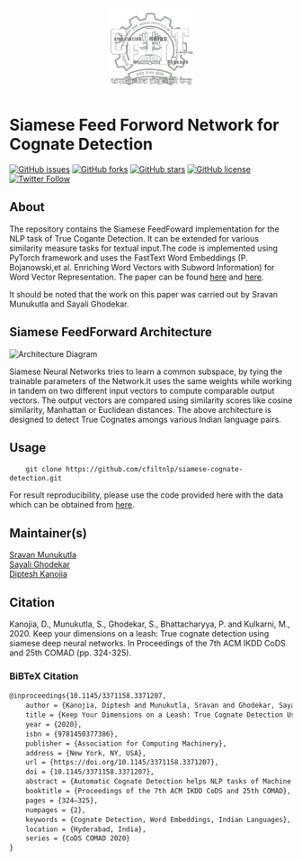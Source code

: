 <p align="center"><img src="cfilt-dark-vec.png" alt="Computation for Indian Language Technology Logo" width="150" height="150"/></p>

# Siamese Feed Forword Network for Cognate Detection

[![GitHub issues](https://img.shields.io/github/issues/cfiltnlp/siamese-cognate-detection?style=flat-square)](https://github.com/cfiltnlp/siamese-cognate-detection/issues)
[![GitHub forks](https://img.shields.io/github/forks/cfiltnlp/siamese-cognate-detection?style=flat-square)](https://github.com/cfiltnlp/siamese-cognate-detection/network)
[![GitHub stars](https://img.shields.io/github/stars/cfiltnlp/siamese-cognate-detection?style=flat-square)](https://github.com/cfiltnlp/siamese-cognate-detection/stargazers)
[![GitHub license](https://img.shields.io/badge/license-CC--BY--NC--SA--4.0-orange)](https://github.com/cfiltnlp/siamese-cognate-detection/blob/main/LICENSE)
[![Twitter Follow](https://img.shields.io/twitter/follow/cfiltnlp?color=1DA1F2&logo=twitter&style=flat-square)](https://twitter.com/cfiltnlp)

## About 

The repository contains the Siamese FeedFoward implementation for the NLP task of True Cogante Detection. It can be extended for various similarity measure tasks for textual input.The code is implemented using PyTorch framework and uses the FastText Word Embeddings (P. Bojanowski,et al. Enriching Word Vectors with Subword Information) for Word Vector Representation. The paper can be found [here](http://dipteshkanojia.github.io/publication/cods-2020-cognate/) and [here](https://dl.acm.org/doi/10.1145/3371158.3371207).

It should be noted that the work on this paper was carried out by Sravan Munukutla and Sayali Ghodekar. 

## Siamese FeedForward Architecture

![Architecture Diagram](Siamese.png)

Siamese Neural Networks tries to learn a common subspace, by tying the trainable parameters of the Network.It uses the same weights while working in tandem on two different input vectors to compute comparable output vectors. The output vectors are compared using similarity scores like cosine similarity, Manhattan or Euclidean distances. The above architecture is designed to detect True Cognates amongs various Indian language pairs. 

## Usage

```code
    git clone https://github.com/cfiltnlp/siamese-cognate-detection.git
```

For result reproducibility, please use the code provided here with the data which can be obtained from [here](https://github.com/cfiltnlp/challengeCognateFF).

## Maintainer(s)

[Sravan Munukutla](https://www.linkedin.com/in/sai-sravan-munukutla/)<br/>
[Sayali Ghodekar](https://sayalighodekar.github.io/)<br/>
[Diptesh Kanojia](https://dipteshkanojia.github.io)<br/>

## Citation

Kanojia, D., Munukutla, S., Ghodekar, S., Bhattacharyya, P. and Kulkarni, M., 2020. Keep your dimensions on a leash: True cognate detection using siamese deep neural networks. In Proceedings of the 7th ACM IKDD CoDS and 25th COMAD (pp. 324-325).

### BiBTeX Citation

```latex
@inproceedings{10.1145/3371158.3371207,
    author = {Kanojia, Diptesh and Munukutla, Sravan and Ghodekar, Sayali and Bhattacharyya, Pushpak and Kulkarni, Malhar},
    title = {Keep Your Dimensions on a Leash: True Cognate Detection Using Siamese Deep Neural Networks},
    year = {2020},
    isbn = {9781450377386},
    publisher = {Association for Computing Machinery},
    address = {New York, NY, USA},
    url = {https://doi.org/10.1145/3371158.3371207},
    doi = {10.1145/3371158.3371207},
    abstract = {Automatic Cognate Detection helps NLP tasks of Machine Translation, Information Retrieval, and Phylogenetics. Cognate words are defined as word pairs across languages which exhibit partial or full lexical similarity and mean the same (e.g., hund-hound in German-English). In this paper, we use a Siamese Feed-forward neural network with word-embeddings to detect such word pairs. Our experiments with various embedding dimensions show larger embedding dimensions can only be used for large corpora sizes for this task. On a dataset built using linked Indian Wordnets, our approach beats the baseline approach with a significant margin (up to 71\%) with the best F-score of 0.85\% on the Hindi-Gujarati language pair.},
    booktitle = {Proceedings of the 7th ACM IKDD CoDS and 25th COMAD},
    pages = {324–325},
    numpages = {2},
    keywords = {Cognate Detection, Word Embeddings, Indian Languages},
    location = {Hyderabad, India},
    series = {CoDS COMAD 2020}
}
```
